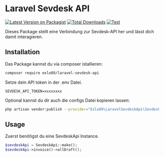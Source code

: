 # Laravel Sevdesk API

[![Latest Version on Packagist](https://img.shields.io/packagist/v/exlo89/laravel-sevdesk-api.svg?style=flat-square)](https://packagist.org/packages/exlo89/laravel-sevdesk-api)
[![Total Downloads](https://img.shields.io/packagist/dt/exlo89/laravel-sevdesk-api.svg?style=flat-square)](https://packagist.org/packages/exlo89/laravel-sevdesk-api)
[![Test](https://github.com/exlo89/laravel-sevdesk-api/actions/workflows/testing.yml/badge.svg?branch=main)](https://github.com/exlo89/laravel-sevdesk-api/actions/workflows/testing.yml)

Dieses Package stellt eine Verbindung zur Sevdesk-API her und lässt dich damit interagieren.

## Installation

Das Package kannst du via composer istallieren:

```bash
composer require exlo89/laravel-sevdesk-api
```

Setze dein API token in der .env Datei.

```
SEVDESK_API_TOKEN=xxxxxxxx
```

Optional kannst du dir auch die configs Datei kopieren lassen:

```bash
php artisan vendor:publish --provider="Exlo89\LaravelSevdeskApi\SevdeskApiServiceProvider" --tag="config"
```

## Usage

Zuerst benötigst du eine SevdeskApi Instance.

```php
$sevdeskApi = SevdeskApi::make();
$sevdeskApi->invoice()->allDraft();
```
